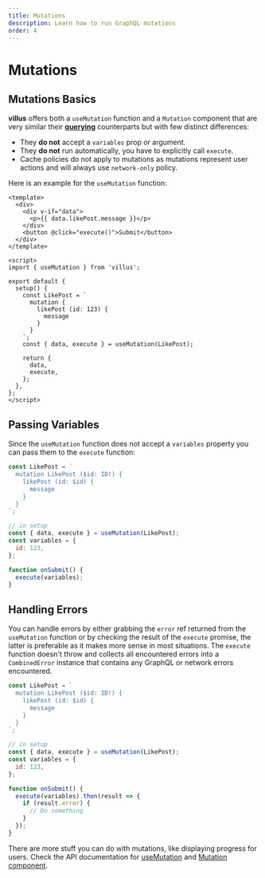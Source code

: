 ```yaml
---
title: Mutations
description: Learn how to run GraphQL mutations
order: 4
---
```


# Mutations

## Mutations Basics

**villus** offers both a `useMutation` function and a `Mutation` component that are very similar their **[querying](./queries.md)** counterparts but with few distinct differences:

- They **do not** accept a `variables` prop or argument.
- They **do not** run automatically, you have to explicitly call `execute`.
- Cache policies do not apply to mutations as mutations represent user actions and will always use `network-only` policy.

Here is an example for the `useMutation` function:

```vue
<template>
  <div>
    <div v-if="data">
      <p>{{ data.likePost.message }}</p>
    </div>
    <button @click="execute()">Submit</button>
  </div>
</template>

<script>
import { useMutation } from 'villus';

export default {
  setup() {
    const LikePost = `
      mutation {
        likePost (id: 123) {
          message
        }
      }
    `;
    const { data, execute } = useMutation(LikePost);

    return {
      data,
      execute,
    };
  },
};
</script>
```

## Passing Variables

Since the `useMutation` function does not accept a `variables` property you can pass them to the `execute` function:

```js
const LikePost = `
  mutation LikePost ($id: ID!) {
    likePost (id: $id) {
      message
    }
  }
`;

// in setup
const { data, execute } = useMutation(LikePost);
const variables = {
  id: 123,
};

function onSubmit() {
  execute(variables);
}
```

## Handling Errors

You can handle errors by either grabbing the `error` ref returned from the `useMutation` function or by checking the result of the `execute` promise, the latter is preferable as it makes more sense in most situations. The `execute` function doesn't throw and collects all encountered errors into a `CombinedError` instance that contains any GraphQL or network errors encountered.

```js
const LikePost = `
  mutation LikePost ($id: ID!) {
    likePost (id: $id) {
      message
    }
  }
`;

// in setup
const { data, execute } = useMutation(LikePost);
const variables = {
  id: 123,
};

function onSubmit() {
  execute(variables).then(result => {
    if (result.error) {
      // Do something
    }
  });
}
```

There are more stuff you can do with mutations, like displaying progress for users. Check the API documentation for [useMutation](../api/use-mutation) and [Mutation component](../api/mutation).
